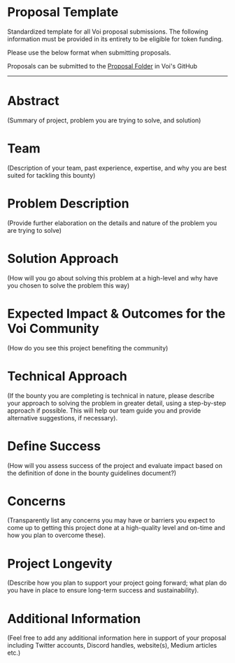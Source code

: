 # **Proposal Template**
Standardized template for all Voi proposal submissions. The following information must be provided in its entirety to be eligible for token funding. 

Please use the below format when submitting proposals. 

Proposals can be submitted to the [Proposal Folder](https://github.com/VoiNetwork/governance/tree/main/Proposal%20Submissions) in Voi's GitHub

---

# Abstract
(Summary of project, problem you are trying to solve, and solution)

# Team 
(Description of your team, past experience, expertise, and why you are best suited for tackling this bounty)

# Problem Description 
(Provide further elaboration on the details and nature of the problem you are trying to solve)

# Solution Approach 
(How will you go about solving this problem at a high-level and why have you chosen to solve the problem this way)

# Expected Impact & Outcomes for the Voi Community 
(How do you see this project benefiting the community)

# Technical Approach
(If the bounty you are completing is technical in nature, please describe your approach to solving the problem in greater detail, using a step-by-step approach if possible. This will help our team guide you and provide alternative suggestions, if necessary). 

# Define Success
(How will you assess success of the project and evaluate impact based on the definition of done in the bounty guidelines document?)

# Concerns
(Transparently list any concerns you may have or barriers you expect to come up to getting this project done at a high-quality level and on-time and how you plan to overcome these).

# Project Longevity 
(Describe how you plan to support your project going forward; what plan do you have in place to ensure long-term success and sustainability). 

# Additional Information
(Feel free to add any additional information here in support of your proposal including Twitter accounts, Discord handles, website(s), Medium articles etc.)
